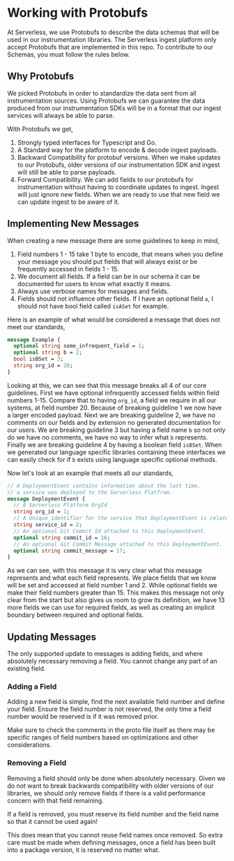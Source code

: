 # Working with Protobufs

At Serverless, we use Protobufs to describe the data schemas that will be used in our instrumentation libraries. 
The Serverless ingest platform only accept Protobufs that are implemented in this repo. To contribute to our Schemas, you must follow the rules below.

## Why Protobufs

We picked Protobufs in order to standardize the data sent from all instrumentation sources. Using Protobufs we can guarantee the data produced from our instrumentation SDKs will be in a format that our ingest services will always be able to parse. 

With Protobufs we get,

1. Strongly typed interfaces for Typescript and Go.
2. A Standard way for the platform to encode & decode ingest payloads.
3. Backward Compatibility for protobuf versions. When we make updates to our Protobufs, older versions of our instrumentation SDK and ingest will still be able to parse payloads.
4. Forward Compatibility. We can add fields to our protobufs for instrumentation without having to coordinate updates to ingest. Ingest will just ignore new fields. When we are ready to use that new field we can update ingest to be aware of it.

## Implementing New Messages

When creating a new message there are some guidelines to keep in mind,

1. Field numbers 1 - 15 take 1 byte to encode, that means when you define your message you should put fields that will always exist or be frequently accessed in fields 1 - 15.
2. We document all fields. If a field can be in our schema it can be documented for users to know what exactly it means.
3. Always use verbose names for messages and fields.
4. Fields should not influence other fields. If I have an optional field `a`, I should not have bool field called `isASet` for example.

Here is an example of what would be considered a message that does not meet our standards,

```protobuf
message Example {
  optional string some_infrequent_field = 1;
  optional string b = 2;
  bool isBSet = 3;
  string org_id = 20;
}
```

Looking at this, we can see that this message breaks all 4 of our core guidelines. First we have optional infrequently accessed fields within field numbers 1-15. Compare that to having `org_id`, a field we require in all our systems, at field number 20. Because of breaking guideline 1 we now have a larger encoded payload. Next we are breaking guideline 2, we have no comments on our fields and by extension no generated documentation for our users. We are breaking guideline 3 but having a field name `b` so not only do we have no comments, we have no way to infer what `b` represents. Finally we are breaking guideline 4 by having a boolean field `isBSet`. When we generated our language specific libraries containing these interfaces we can easily check for if `b` exists using language specific optional methods.

Now let's look at an example that meets all our standards,

```protobuf
// A DeploymentEvent contains information about the last time,
// a service was deployed to the Serverless Platfrom.
message DeploymentEvent {
  // A Serverless Platform OrgId
  string org_id = 1;
  // A Unique identifier for the service that DeploymentEvent is related to.
  string service_id = 2;
  // An optional Git Commit Id attached to this DeploymentEvent.
  optional string commit_id = 16;
  // An optional Git Commit Message attached to this DeploymentEvent.
  optional string commit_message = 17;
}
```
As we can see, with this message it is very clear what this message represents and what each field represents. We place fields that we know will be set and accessed at field number 1 and 2. While optional fields we make their field numbers greater than 15. This makes this message not only clear from the start but also gives us room to grow its definition, we have 13 more fields we can use for required fields, as well as creating an implicit boundary between required and optional fields.


## Updating Messages

The only supported update to messages is adding fields, and where absolutely necessary removing a field. You cannot change any part of an existing field.

### Adding a Field

Adding a new field is simple, find the next available field number and define your field. Ensure the field number is not reserved, the only time a field number would be reserved is if it was removed prior. 

Make sure to check the comments in the proto file itself as there may be specific ranges of field numbers based on optimizations and other considerations.

### Removing a Field

Removing a field should only be done when absolutely necessary. Given we do not want to break backwards compatibility with older versions of our libraries, we should only remove fields if there is a valid performance concern with that field remaining.

If a field is removed, you must reserve its field number and the field name so that it cannot be used again!

This does mean that you cannot reuse field names once removed. So extra care must be made when defining messages, once a field has been built into a package version, it is reserved no matter what.
